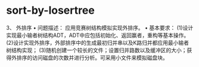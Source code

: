 # sort-by-losertree
3、 外排序
• 问题描述：
应用竞赛树结构模拟实现外排序。
• 基本要求：
(1)设计实现最小输者树结构ADT，ADT中应包括初始化、返回赢者，重构等基本操作。
(2)设计实现外排序，外部排序中的生成最初归并串以及K路归并都应用最小输者树结构实现；
(3)随机创建一个较长的文件；设置归并路数以及缓冲区的大小；获得外排序的访问磁盘的次数并进行分析。可采用小文件来模拟磁盘块。
